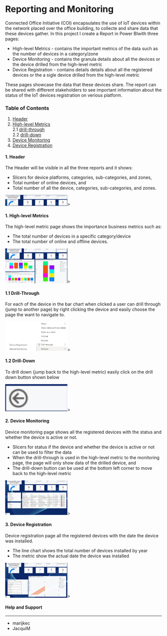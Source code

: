# Reporting and Monitoring 
Connected Office Initiative (COI) encapsulates the use of IoT devices
within the network placed over the office building, to collecte and share
data that these devices gather. In this project I create a Report in Power BIwith three pages:
* High-level Metrics - contains the important metrics of the data such as the number of devices in a category/zone
* Device Monitoring - contains the granula details about all the devices or the device drilled from the high-level metric 
* Device Registration - contains details details about all the registered devices or the a sigle device drilled from the high-level metric 

These pages showcase the data that these devices share.  The report can be shared with 
different stakeholders to see important information about the status of the IoT devices 
registration on verious platform.

### Table of Contents
1. [Header](#h)
2. [High-level Metrics](#hlm) <br>
2.1 [drill-through](#drillF) <br>
2.2 [drill-down](#drillB) <br>
3. [Device Monitoring](#dm)
4. [Device Registration](#dr)

<a name="h"></a>      
#### 1. Header <br>
The Header will be visible in all the three reports and it shows:
* Slicers for  device platforms, categories, sub-categories, and zones,
* Total number of online devices, and
* Total number of all the device, categories, sub-categories, and zones.

<img src="Img/Report_Header.png" width=200>>

<a name="hlm"></a>      
#### 1. High-level Metrics <br>
The high-level metric page shows the importance business metrics such as:
* The total number of devices in a specific category/device
* The total number of online and offline devices.

<img src="Img/High_level_Metric.png" width=200>>


<a name="drillF"></a>      
#### 1.1 Drill-Through <br>
For each of the device in the bar chart when clicked a user can drill through (jump to another page) by right clicking the device and easily choose the page the want to navigate to.

<img src="Img/drill_through.png" width=200>>

<a name="drillB"></a>      
#### 1.2 Drill-Down <br>
To drill down (jump back to the high-level metric) easily click on the drill down button shown below

<img src="Img/back_to_hlm.png" width=200>>



<a name="dm"></a>      
#### 2. Device Monitoring <br>
Device monitoring page shows all the registered devices with the status and whether the device is active or not.
* Slicers for status if the device and whether the device is active or not  can be used to filter the data
* When the drill-through is used in the high-level metric to the monitoring page, the page will only show data of the drilled device, and 
* The drill-down button can be used at the bottom left corner to move back to the high-level metric

<img src="Img/Device_Monitoring.png" width=200>>


<a name="dr"></a>      
#### 3. Device Registration <br>
Device registration page all the registered devices with the date the device was installed.
* The line chart shows the total number of devices installed by year
* The metric show the actual date the device was installed

<img src="Img/Device_Registration.png" width=200>>

#### Help and Support<br>
---
 * marijkec
 * JacquiM